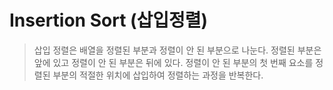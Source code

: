 # Insertion Sort (삽입정렬)

> 삽입 정렬은 배열을 정렬된 부분과 정렬이 안 된 부분으로 나눈다. 정렬된 부분은 앞에 있고 정렬이 안 된 부분은 뒤에 있다. 정렬이 안 된 부분의 첫 번째 요소를 정렬된 부분의 적절한 위치에 삽입하여 정렬하는 과정을 반복한다. 
>
> 

